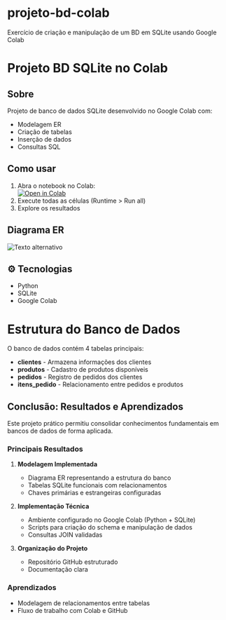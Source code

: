 # projeto-bd-colab
Exercício de criação e manipulação de um BD em SQLite usando Google Colab
# Projeto BD SQLite no Colab

##  Sobre
Projeto de banco de dados SQLite desenvolvido no Google Colab com:
- Modelagem ER
- Criação de tabelas
- Inserção de dados
- Consultas SQL

##  Como usar
1. Abra o notebook no Colab:  
   [![Open in Colab](https://colab.research.google.com/assets/colab-badge.svg)](https://colab.research.google.com/github/seu-usuario/projeto-bd-colab/blob/main/Projeto-BD-SQLite.ipynb)
2. Execute todas as células (Runtime > Run all)
3. Explore os resultados

##  Diagrama ER
![Texto alternativo](https://github.com/user-attachments/assets/1c787329-3d70-4d1c-ab4b-99b1ad2cb3e9)

## ⚙ Tecnologias
- Python
- SQLite
- Google Colab
#  Estrutura do Banco de Dados

O banco de dados contém 4 tabelas principais:

- **clientes** - Armazena informações dos clientes
- **produtos** - Cadastro de produtos disponíveis
- **pedidos** - Registro de pedidos dos clientes
- **itens_pedido** - Relacionamento entre pedidos e produtos

##  Conclusão: Resultados e Aprendizados

Este projeto prático permitiu consolidar conhecimentos fundamentais em bancos de dados de forma aplicada.

###  Principais Resultados

1. **Modelagem Implementada**
   - Diagrama ER representando a estrutura do banco
   - Tabelas SQLite funcionais com relacionamentos
   - Chaves primárias e estrangeiras configuradas

2. **Implementação Técnica**
   - Ambiente configurado no Google Colab (Python + SQLite)
   - Scripts para criação do schema e manipulação de dados
   - Consultas JOIN validadas

3. **Organização do Projeto**
   - Repositório GitHub estruturado
   - Documentação clara

###  Aprendizados
- Modelagem de relacionamentos entre tabelas
- Fluxo de trabalho com Colab e GitHub
